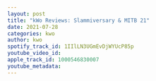 ```yaml
---
layout: post
title: "kWo Reviews: Slammiversary & MITB 21"
date: 2021-07-28
categories: kwo
author: kwo
spotify_track_id: 1IIlLN3UGmEvDjWYUcP85p
youtube_video_id: 
apple_track_id: 1000546830007
youtube_metadata: 
---
```

